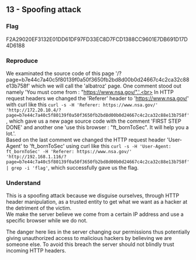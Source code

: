 ## 13 - Spoofing attack
### Flag
F2A29020EF3132E01DD61DF97FD33EC8D7FCD1388CC9601E7DB691D17D4D6188

### Reproduce
We examinated the source code of this page '/?page=b7e44c7a40c5f80139f0a50f3650fb2bd8d00b0d24667c4c2ca32c88e13b758f' which we will call the 'albatroz' page. One comment stood out namely 'You must come from : "https://www.nsa.gov/".'.<br>
In HTTP request headers we changed the 'Referer' header to 'https://www.nsa.gov/' with curl like this `curl -s -H 'Referer: https://www.nsa.gov/' 'http://172.20.10.4/?page=b7e44c7a40c5f80139f0a50f3650fb2bd8d00b0d24667c4c2ca32c88e13b758f'`, which gave us a new page source code with the comment 'FIRST STEP DONE' and another one 'use this browser : "ft_bornToSec". It will help you a lot.'.<br>
Based on the last comment we changed the HTTP request header 'User-Agent' to 'ft_bornToSec' using curl like this 
`curl -s -H 'User-Agent: ft_bornToSec' -H 'Referer: https://www.nsa.gov/' 'http://192.168.1.116/?page=b7e44c7a40c5f80139f0a50f3650fb2bd8d00b0d24667c4c2ca32c88e13b758f' | grep -i 'flag'`, which successfully gave us the flag.

### Understand
This is a spoofing attack because we disguise ourselves, through HTTP header manipulation, as a trusted entity to get what we want as a hacker at the detriment of the victim.<br>
We make the server believe we come from a certain IP address and use a specific browser while we do not.

The danger here lies in the server changing our permissions thus potentially giving unauthorized access to malicious hackers by believing we are someone else. To avoid this breach the server should not blindly trust incoming HTTP headers.
